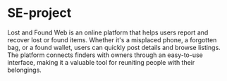 # SE-project 
Lost and Found Web is an online platform that helps users report and recover lost or found items. Whether it's a misplaced phone, a forgotten bag, or a found wallet, users can quickly post details and browse listings. The platform connects finders with owners through an easy-to-use interface, making it a valuable tool for reuniting people with their belongings.

